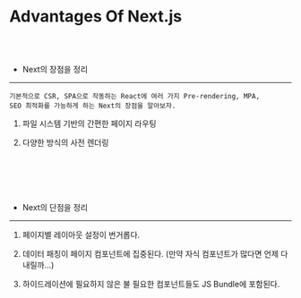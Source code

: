 # Advantages Of Next.js

<br />
<br />

* Next의 장점을 정리
---

```
기본적으로 CSR, SPA으로 작동하는 React에 여러 가지 Pre-rendering, MPA,
SEO 최적화를 가능하게 하는 Next의 장점을 알아보자.
```

1. 파일 시스템 기반의 간편한 페이지 라우팅

2. 다양한 방식의 사전 렌더링

<br />
<br />
<br />
<br />

* Next의 단점을 정리
---

1. 페이지별 레이아웃 설정이 번거롭다.

2. 데이터 패칭이 페이지 컴포넌트에 집중된다. (만약 자식 컴포넌트가 많다면 언제 다 내릴까...)

3. 하이드레이션에 필요하지 않은 불 필요한 컴포넌트들도 JS Bundle에 포함된다.
